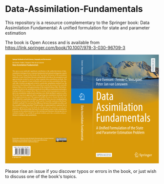 # Data-Assimilation-Fundamentals

This repository is a resource complementary to the Springer book: Data Assimilation Fundamental: A unified formulation for state and parameter estimation

The book is Open Access and is available from 
<a href="https://link.springer.com/book/10.1007/978-3-030-96709-3">https://link.springer.com/book/10.1007/978-3-030-96709-3</a>

<p align="center">
<img src="pics/bookcover.png" width="800"> 
</p>

Please rise an issue if you discover typos or errors in the book, or just wish to discuss one of the book's topics.
